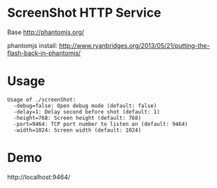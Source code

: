 # ScreenShot HTTP Service

Base http://phantomjs.org/

phantomjs install: http://www.ryanbridges.org/2013/05/21/putting-the-flash-back-in-phantomjs/

# Usage

```
Usage of ./screenShot:
  -debug=false: Open debug mode (default: false)
  -delay=1: Delay second before shot (default: 1)
  -height=768: Screen height (default: 768)
  -port=9464: TCP port number to listen on (default: 9464)
  -width=1024: Screen width (default: 1024)
```

# Demo

http://localhost:9464/
